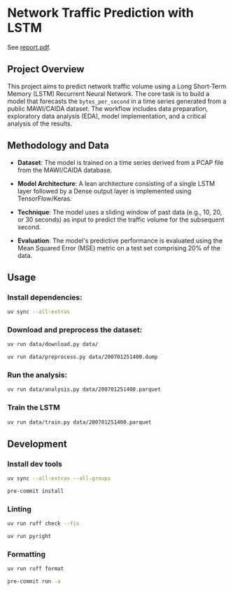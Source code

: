 # Network Traffic Prediction with LSTM

See [report.pdf](docs/report.pdf).

## Project Overview

This project aims to predict network traffic volume using a Long Short-Term Memory (LSTM) Recurrent Neural Network. The
core task is to build a model that forecasts the `bytes_per_second` in a time series generated from a public MAWI/CAIDA
dataset. The workflow includes data preparation, exploratory data analysis (EDA), model implementation, and a critical
analysis of the results.

## Methodology and Data

- **Dataset**: The model is trained on a time series derived from a PCAP file from the MAWI/CAIDA database.

- **Model Architecture**: A lean architecture consisting of a single LSTM layer followed by a Dense output layer is
  implemented using TensorFlow/Keras.

- **Technique**: The model uses a sliding window of past data (e.g., 10, 20, or 30 seconds) as input to predict the
  traffic volume for the subsequent second.

- **Evaluation**: The model's predictive performance is evaluated using the Mean Squared Error (MSE) metric on a test
  set comprising 20% of the data.

## Usage

### Install dependencies:

```sh
uv sync --all-extras
```

### Download and preprocess the dataset:

```sh
uv run data/download.py data/
```

```sh
uv run data/preprocess.py data/200701251400.dump
```

### Run the analysis:

```sh
uv run data/analysis.py data/200701251400.parquet
```

### Train the LSTM

```sh
uv run data/train.py data/200701251400.parquet
```

## Development

### Install dev tools

```sh
uv sync --all-extras --all-groups
```

```sh
pre-commit install
```

### Linting

```sh
uv run ruff check --fix
```

```sh
uv run pyright
```

### Formatting

```sh
uv run ruff format
```

```sh
pre-commit run -a
```

